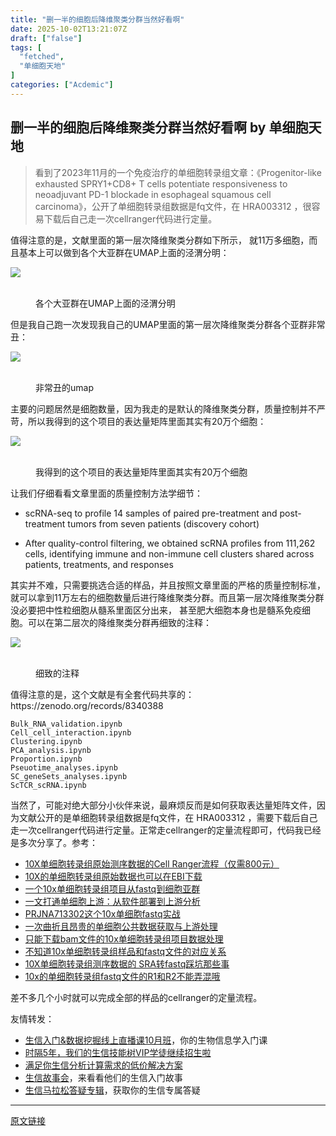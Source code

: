 ```yaml
---
title: "删一半的细胞后降维聚类分群当然好看啊"
date: 2025-10-02T13:21:07Z
draft: ["false"]
tags: [
  "fetched",
  "单细胞天地"
]
categories: ["Acdemic"]
---
```

删一半的细胞后降维聚类分群当然好看啊 by 单细胞天地
------
<div><section data-tool="mdnice编辑器" data-website="https://www.mdnice.com" data-pm-slice="0 0 []"><blockquote><p><span leaf="">看到了2023年11月的一个免疫治疗的单细胞转录组文章：《Progenitor-like exhausted SPRY1+CD8+ T cells potentiate responsiveness to neoadjuvant PD-1 blockade in esophageal squamous cell carcinoma》，公开了单细胞转录组数据是fq文件，在 HRA003312 ，很容易下载后自己走一次cellranger代码进行定量。</span></p></blockquote><p data-tool="mdnice编辑器"><span leaf="">值得注意的是，文献里面的第一层次降维聚类分群如下所示， 就11万多细胞，而且基本上可以做到各个大亚群在UMAP上面的泾渭分明：</span></p><section nodeleaf=""><img data-imgfileid="100049239" data-s="300,640" data-src="https://mmbiz.qpic.cn/mmbiz_png/siaia0BDGJdjTtYp2tYznKcNaCtt2fgyZrwLzqt8b3BkTHDPkJJECVbqhEaslob7aNOzXyCYnXUJ51gR4fc2jQiag/640?wx_fmt=png&amp;from=appmsg" data-type="png" type="block" src="https://mmbiz.qpic.cn/mmbiz_png/siaia0BDGJdjTtYp2tYznKcNaCtt2fgyZrwLzqt8b3BkTHDPkJJECVbqhEaslob7aNOzXyCYnXUJ51gR4fc2jQiag/640?wx_fmt=png&amp;from=appmsg"></section><figure data-tool="mdnice编辑器"><span leaf=""><br></span><figcaption><span leaf="">各个大亚群在UMAP上面的泾渭分明</span></figcaption></figure><p data-tool="mdnice编辑器"><span leaf="">但是我自己跑一次发现我自己的UMAP里面的第一层次降维聚类分群各个亚群非常丑：</span></p><section nodeleaf=""><img data-imgfileid="100049240" data-s="300,640" data-src="https://mmbiz.qpic.cn/mmbiz_png/siaia0BDGJdjTtYp2tYznKcNaCtt2fgyZrvdFERdIbKYialiaX7aibchFGrStLJtIrjZbDkrRL0aKROJOpExLvaYJKQ/640?wx_fmt=png&amp;from=appmsg" data-type="png" type="block" src="https://mmbiz.qpic.cn/mmbiz_png/siaia0BDGJdjTtYp2tYznKcNaCtt2fgyZrvdFERdIbKYialiaX7aibchFGrStLJtIrjZbDkrRL0aKROJOpExLvaYJKQ/640?wx_fmt=png&amp;from=appmsg"></section><figure data-tool="mdnice编辑器"><span leaf=""><br></span><figcaption><span leaf="">非常丑的umap</span></figcaption></figure><p data-tool="mdnice编辑器"><span leaf="">主要的问题居然是细胞数量，因为我走的是默认的降维聚类分群，质量控制并不严苛，所以我得到的这个项目的表达量矩阵里面其实有20万个细胞：</span></p><section nodeleaf=""><img data-imgfileid="100049242" data-s="300,640" data-src="https://mmbiz.qpic.cn/mmbiz_png/siaia0BDGJdjTtYp2tYznKcNaCtt2fgyZr6qMkHguQrx8tPvUYMyo6ZKQ1AgWYGI44VYIkxH5alicmxkUZdT8PywA/640?wx_fmt=png&amp;from=appmsg" data-type="png" type="block" src="https://mmbiz.qpic.cn/mmbiz_png/siaia0BDGJdjTtYp2tYznKcNaCtt2fgyZr6qMkHguQrx8tPvUYMyo6ZKQ1AgWYGI44VYIkxH5alicmxkUZdT8PywA/640?wx_fmt=png&amp;from=appmsg"></section><figure data-tool="mdnice编辑器"><span leaf=""><br></span><figcaption><span leaf="">我得到的这个项目的表达量矩阵里面其实有20万个细胞</span></figcaption></figure><p data-tool="mdnice编辑器"><span leaf="">让我们仔细看看文章里面的质量控制方法学细节：</span></p><ul><li><section><p><span leaf="">scRNA-seq to profile 14 samples of paired pre-treatment and post-treatment tumors from seven patients (discovery cohort)</span></p></section></li><li><section><p><span leaf="">After quality-control filtering, we obtained scRNA profiles from 111,262 cells, identifying immune and non-immune cell clusters shared across patients, treatments, and responses</span></p></section></li></ul><p data-tool="mdnice编辑器"><span leaf="">其实并不难，只需要挑选合适的样品，并且按照文章里面的严格的质量控制标准，就可以拿到11万左右的细胞数量后进行降维聚类分群。而且第一层次降维聚类分群没必要把中性粒细胞从髓系里面区分出来， 甚至肥大细胞本身也是髓系免疫细胞。可以在第二层次的降维聚类分群再细致的注释：</span></p><section nodeleaf=""><img data-imgfileid="100049243" data-s="300,640" data-src="https://mmbiz.qpic.cn/mmbiz_png/siaia0BDGJdjTtYp2tYznKcNaCtt2fgyZr6NaaHc8e1uicrXWRfjQwkNy6RD1gqyEdaiaogFp50EQvzK9v9WicWYw7Q/640?wx_fmt=png&amp;from=appmsg" data-type="png" type="block" src="https://mmbiz.qpic.cn/mmbiz_png/siaia0BDGJdjTtYp2tYznKcNaCtt2fgyZr6NaaHc8e1uicrXWRfjQwkNy6RD1gqyEdaiaogFp50EQvzK9v9WicWYw7Q/640?wx_fmt=png&amp;from=appmsg"></section><figure data-tool="mdnice编辑器"><span leaf=""><br></span><figcaption><span leaf="">细致的注释</span></figcaption></figure><p data-tool="mdnice编辑器"><span leaf="">值得注意的是，这个文献是有全套代码共享的：https://zenodo.org/records/8340388</span></p><pre data-tool="mdnice编辑器"><span data-cacheurl="" data-remoteid=""></span><code><span leaf="">Bulk_RNA_validation.ipynb</span><br><span leaf="">Cell_cell_interaction.ipynb</span><br><span leaf="">Clustering.ipynb</span><br><span leaf="">PCA_analysis.ipynb</span><br><span leaf="">Proportion.ipynb</span><br><span leaf="">Pseuotime_analyses.ipynb</span><br><span leaf="">SC_geneSets_analyses.ipynb</span><br><span leaf="">ScTCR_scRNA.ipynb</span><br></code></pre><p data-tool="mdnice编辑器"><span leaf="">当然了，可能对绝大部分小伙伴来说，最麻烦反而是如何获取表达量矩阵文件，因为文献公开的是单细胞转录组数据是fq文件，在 HRA003312 ，需要下载后自己走一次cellranger代码进行定量。正常走cellranger的定量流程即可，代码我已经是多次分享了。参考：</span></p><ul><li><section><span leaf=""><a target="_blank" href="http://mp.weixin.qq.com/s?__biz=MzAxMDkxODM1Ng==&amp;mid=2247512340&amp;idx=3&amp;sn=1b9609a8870a0209dd27ffdcbc3cac87&amp;chksm=9b4bf1afac3c78b90674678fcec66365b9faaa275ff4b0a2255e0a05fa8b905e15222a643bea&amp;scene=21#wechat_redirect" textvalue="" linktype="text" data-linktype="2">10X单细胞转录组原始测序数据的Cell Ranger流程（仅需800元）</a></span></section></li><li><section><span leaf=""><a target="_blank" href="https://mp.weixin.qq.com/s?__biz=MzAxMDkxODM1Ng==&amp;mid=2247496813&amp;idx=1&amp;sn=4151bf2265618eff4e0123722c50e569&amp;scene=21#wechat_redirect" textvalue="" linktype="text" data-linktype="2">10X的单细胞转录组原始数据也可以在EBI下载</a></span></section></li><li><section><span leaf=""><a target="_blank" href="http://mp.weixin.qq.com/s?__biz=MzAxMDkxODM1Ng==&amp;mid=2247510920&amp;idx=1&amp;sn=c4561d34e984406693c014cdfe236c0f&amp;chksm=9b4beb33ac3c622542d894344c323ff7cca52f69119d02fc7aa4636af0cbe7df4b6c63dd5ba9&amp;scene=21#wechat_redirect" textvalue="" linktype="text" data-linktype="2">一个10x单细胞转录组项目从fastq到细胞亚群</a></span></section></li><li><section><span leaf=""><a target="_blank" href="https://mp.weixin.qq.com/s?__biz=MzAxMDkxODM1Ng==&amp;mid=2247513565&amp;idx=1&amp;sn=092e637017d176c43f00a295d3210592&amp;scene=21#wechat_redirect" textvalue="" linktype="text" data-linktype="2">一文打通单细胞上游：从软件部署到上游分析</a></span></section></li><li><section><span leaf=""><a target="_blank" href="http://mp.weixin.qq.com/s?__biz=MzAxMDkxODM1Ng==&amp;mid=2247513605&amp;idx=1&amp;sn=e86a329c887745c6d00d3ededa39dcda&amp;chksm=9b4bf6beac3c7fa8523cef4e7189fb20b914460ddb61e6cd1dd520b5928e1b59a8b7827ce783&amp;scene=21#wechat_redirect" textvalue="" linktype="text" data-linktype="2">PRJNA713302这个10x单细胞fastq实战</a></span></section></li><li><section><span leaf=""><a target="_blank" href="https://mp.weixin.qq.com/s?__biz=MzAxMDkxODM1Ng==&amp;mid=2247513968&amp;idx=1&amp;sn=f5a44a7bea0bdacd8af1a20c177763e5&amp;scene=21#wechat_redirect" textvalue="" linktype="text" data-linktype="2">一次曲折且昂贵的单细胞公共数据获取与上游处理</a></span></section></li><li><section><span leaf=""><a target="_blank" href="https://mp.weixin.qq.com/s?__biz=MzAxMDkxODM1Ng==&amp;mid=2247514146&amp;idx=1&amp;sn=b9721433d49a2d963eeaab1ad47fc91b&amp;scene=21#wechat_redirect" textvalue="" linktype="text" data-linktype="2">只能下载bam文件的10x单细胞转录组项目数据处理</a></span></section></li><li><section><span leaf=""><a target="_blank" href="https://mp.weixin.qq.com/s?__biz=MzAxMDkxODM1Ng==&amp;mid=2247511452&amp;idx=2&amp;sn=83ec97cbc3334a6095e6d63e05e9fd6e&amp;scene=21#wechat_redirect" textvalue="" linktype="text" data-linktype="2">不知道10x单细胞转录组样品和fastq文件的对应关系</a></span></section></li><li><section><span leaf=""><a target="_blank" href="https://mp.weixin.qq.com/s?__biz=MzAxMDkxODM1Ng==&amp;mid=2247508521&amp;idx=2&amp;sn=2cf3158e74d37b3a741908d8bfc8f02f&amp;scene=21#wechat_redirect" textvalue="" linktype="text" data-linktype="2">10X单细胞转录组测序数据的 SRA转fastq踩坑那些事</a></span></section></li><li><section><span leaf=""><a target="_blank" href="https://mp.weixin.qq.com/s?__biz=MzAxMDkxODM1Ng==&amp;mid=2247514395&amp;idx=2&amp;sn=96c505b76ae87dd0efa737c4c44e2270&amp;scene=21#wechat_redirect" textvalue="" linktype="text" data-linktype="2">10x的单细胞转录组fastq文件的R1和R2不能弄混哦</a></span></section></li></ul><p data-tool="mdnice编辑器"><span leaf="">差不多几个小时就可以完成全部的样品的cellranger的定量流程。</span></p><section data-tool="mdnice编辑器" data-website="https://www.mdnice.com" data-pm-slice="0 0 []"><p data-tool="mdnice编辑器"><span leaf="">友情转发：</span></p></section><ul><li><section><span leaf=""><a target="_blank" href="https://mp.weixin.qq.com/s?__biz=MzAxMDkxODM1Ng==&amp;mid=2247545889&amp;idx=1&amp;sn=b7b37a458eead4645137126753d58c34&amp;scene=21#wechat_redirect" textvalue="生信入门&amp;数据挖掘线上直播课10月班" data-itemshowtype="0" linktype="text" data-linktype="2"><span textstyle="">生信入门&amp;数据挖掘线上直播课10月班</span></a><span textstyle="">，你的生物信息学入门课</span></span></section></li><li><section><span leaf=""><a target="_blank" href="https://mp.weixin.qq.com/s?__biz=MzAxMDkxODM1Ng==&amp;mid=2247525079&amp;idx=1&amp;sn=0b997af16a58195b4192691373048fd5&amp;scene=21#wechat_redirect" textvalue="时隔5年，我们的生信技能树VIP学徒继续招生啦" data-itemshowtype="0" linktype="text" data-linktype="2"><span textstyle="">时隔5年，我们的生信技能树VIP学徒继续招生啦</span></a></span></section></li><li><section><span leaf=""><a target="_blank" href="https://mp.weixin.qq.com/s?__biz=MzUzMTEwODk0Ng==&amp;mid=2247530048&amp;idx=1&amp;sn=28aa7bbd5e00521f79e074496a5f5d66&amp;scene=21#wechat_redirect" textvalue="满足你生信分析计算需求的低价解决方案" data-itemshowtype="0" linktype="text" data-linktype="2">满足你生信分析计算需求的低价解决方案</a></span></section></li><li><section><span leaf=""><a target="_blank" href="https://mp.weixin.qq.com/mp/appmsgalbum?__biz=MzAxMDkxODM1Ng==&amp;action=getalbum&amp;album_id=1679199708449144836&amp;scene=173&amp;subscene=207&amp;sessionid=1745492310&amp;enterid=1745492314&amp;from_msgid=2247541298&amp;from_itemidx=1&amp;count=3&amp;nolastread=1#wechat_redirect" textvalue="生信故事会" data-itemshowtype="0" linktype="text" data-linktype="2">生信故事会</a>，来看看他们的生信入门故事</span></section></li><li><section><span leaf=""><a target="_blank" href="https://mp.weixin.qq.com/mp/appmsgalbum?__biz=MzAxMDkxODM1Ng==&amp;action=getalbum&amp;album_id=3690970204957147140&amp;scene=173&amp;subscene=207&amp;sessionid=1745066271&amp;enterid=1745066274&amp;from_msgid=2247540702&amp;from_itemidx=1&amp;count=3&amp;nolastread=1#wechat_redirect" textvalue="生信马拉松答疑专辑" data-itemshowtype="0" linktype="text" data-linktype="2">生信马拉松答疑专辑</a>，获取你的生信专属答疑</span></section></li></ul></section><p><mp-style-type data-value="3"></mp-style-type></p></div>  
<hr>
<a href="https://mp.weixin.qq.com/s/xVAkPRq_b1g1Sj7jDseoxQ",target="_blank" rel="noopener noreferrer">原文链接</a>
